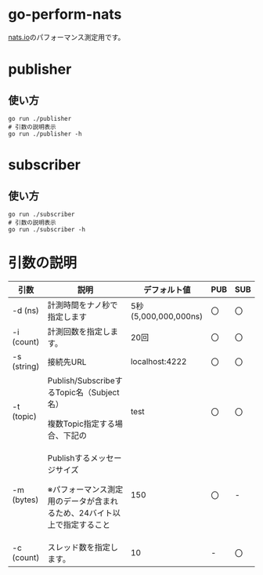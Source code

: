 # go-perform-nats
[nats.io](https://docs.nats.io/)のパフォーマンス測定用です。

# publisher
## 使い方
```
go run ./publisher 
# 引数の説明表示
go run ./publisher -h
```

# subscriber
## 使い方
```
go run ./subscriber
# 引数の説明表示
go run ./subscriber -h
```

# 引数の説明
| 引数 | 説明 | デフォルト値| PUB | SUB |
|------|------|------|------|------|
| -d (ns)| 計測時間をナノ秒で指定します | 5秒(5,000,000,000ns)| 〇 | 〇 |
| -i (count)| 計測回数を指定します。 | 20回 | 〇 | 〇 |
| -s (string)| 接続先URL | localhost:4222 | 〇 | 〇 |
| -t (topic)| Publish/SubscribeするTopic名（Subject名）<p>複数Topic指定する場合、下記の</p> | test | 〇 | 〇 |
| -m (bytes)| Publishするメッセージサイズ<p>※パフォーマンス測定用のデータが含まれるため、24バイト以上で指定すること</p> | 150 | 〇 | - |
| -c (count)| スレッド数を指定します。 | 10 | - | 〇 |

